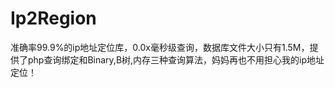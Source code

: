 # Ip2Region
准确率99.9%的ip地址定位库，0.0x毫秒级查询，数据库文件大小只有1.5M，提供了php查询绑定和Binary,B树,内存三种查询算法，妈妈再也不用担心我的ip地址定位！
